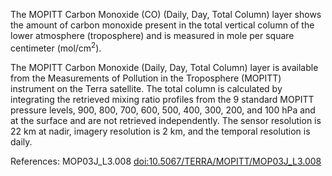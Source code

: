 The MOPITT Carbon Monoxide (CO) (Daily, Day, Total Column) layer shows the amount of carbon monoxide present in the total vertical column of the lower atmosphere (troposphere) and is measured in mole per square centimeter (mol/cm<sup>2</sup>).

The MOPITT Carbon Monoxide (Daily, Day, Total Column) layer is available from the Measurements of Pollution in the Troposphere (MOPITT) instrument on the Terra satellite. The total column is calculated by integrating the retrieved mixing ratio profiles from the 9 standard MOPITT pressure levels, 900, 800, 700, 600, 500, 400, 300, 200, and 100 hPa and at the surface and are not retrieved independently. The sensor resolution is 22 km at nadir, imagery resolution is 2 km, and the temporal resolution is daily.

References: MOP03J_L3.008 [doi:10.5067/TERRA/MOPITT/MOP03J_L3.008](https://doi.org/10.5067/TERRA/MOPITT/MOP03J_L3.008)

